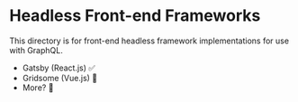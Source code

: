 # Headless Front-end Frameworks

This directory is for front-end headless framework implementations for use with GraphQL.

* Gatsby (React.js) ✅
* Gridsome (Vue.js) 🚧
* More? 🤔
